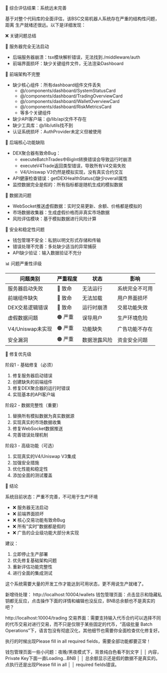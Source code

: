🚨 综合评估结果：系统远未完善

  基于对整个代码库的全面评估，该BSC交易机器人系统存在严重的结构性问题，距离
  生产就绪还很远。以下是详细发现：

  ❌ 关键问题总结

  🔴 服务器完全无法启动

  - 后端服务器崩溃：tsx模块解析错误，无法找到./middleware/auth
  - 前端界面损坏：缺少关键组件文件，无法渲染Dashboard

  🔴 前端架构不完整

  - 缺少核心组件：所有dashboard组件文件丢失
    - @/components/dashboard/SystemStatusCard
    - @/components/dashboard/TradingOverviewCard
    - @/components/dashboard/WalletOverviewCard
    - @/components/dashboard/RiskMetricsCard
    - 等多个关键组件
  - 缺少API客户端：@/lib/api文件不存在
  - 缺少工具库：@/lib/utils找不到
  - 认证系统损坏：AuthProvider未定义但被使用

  🔴 后端核心功能缺陷

  - DEX聚合器有致命Bug：
    - executeBatchTrades中BigInt转换错误会导致运行时崩溃
    - executeV4Trade返回类型错误，导致所有V4交易失败
    - V4/Uniswap V3仍然是模拟实现，没有真实合约交互
  - API健康检查错误：getDEXHealthStatus()缺少overall属性
  - 监控数据完全是假的：所有指标都是随机生成的模拟数据

  🔴 数据流问题

  - WebSocket推送虚假数据：实时交易更新、余额、价格都是模拟的
  - 市场数据收集器：生成虚假价格而非真实市场数据
  - 风险评估模块：基于模拟数据进行风险计算

  🔴 安全和稳定性问题

  - 钱包管理不安全：私钥以明文形式存储和传输
  - 错误处理不完善：多处缺少适当的异常捕获
  - API缺少验证：输入数据验证不充分

  📊 问题严重性评级

  | 问题类别          | 严重程度  | 状态     | 影响      |
  |---------------|-------|--------|---------|
  | 服务器启动失败       | 🔴 致命 | 无法运行   | 系统完全不可用 |
  | 前端组件缺失        | 🔴 致命 | 无法加载   | 用户界面损坏  |
  | DEX交易逻辑错误     | 🔴 致命 | 运行时崩溃  | 交易功能失效  |
  | 虚假数据问题        | 🟠 严重 | 误导用户   | 生产环境危险  |
  | V4/Uniswap未实现 | 🟠 严重 | 功能缺失   | 广告功能不存在 |
  | 安全漏洞          | 🟠 严重 | 数据泄露风险 | 资金安全问题  |

  🔧 修复优先级

  阶段1 - 基础修复（必须）

  1. 修复服务器启动错误
  2. 创建缺失的前端组件
  3. 修复DEX聚合器的运行时错误
  4. 实现基本的API客户端

  阶段2 - 数据完整性（重要）

  1. 替换所有模拟数据为真实数据源
  2. 实现真实的市场数据收集
  3. 修复WebSocket数据推送
  4. 完善错误处理机制

  阶段3 - 高级功能（可选）

  1. 实现真实的V4/Uniswap V3集成
  2. 加强安全措施
  3. 优化性能和稳定性
  4. 添加全面的测试覆盖

  🚨 结论

  系统目前状态：严重不完善，不可用于生产环境

  - ❌ 服务器无法启动
  - ❌ 前端界面损坏
  - ❌ 核心交易功能有致命Bug
  - ❌ 所有"实时"数据都是假的
  - ❌ 广告的企业级功能大部分未实现

  建议：
  1. 立即停止生产部署
  2. 优先修复基础架构问题
  3. 重新评估功能完整性
  4. 进行全面的集成测试

  这个系统需要大量的开发工作才能达到可用状态，更不用说生产就绪了。



  新增待处理：
  http://localhost:10004/wallets 钱包管理页面：点击显示和隐藏私钥都无反应，点击操作下面的详情和编辑也没反应，BNB总余额也不是真实的吧？

  http://localhost:10004/trading 交易界面：需要支持输入代币合约可以选择不同的代币交易对进行交易，而不只是仅限于某些固定的代币，“高级批量 Batch Operations”下，语言包没有彻底汉化，其他细节也需要你全面检查优化修复好。

  执行的时候出现Please fill in all required fields，需要全部功能都要正常！


  钱包管理页面一些小问题：夜晚/黑夜模式下，背景纯白色看不到文字   │
│   内容，Private Key下面一直Loading...BNB                                    │
│   总余额显示还是假的数据不是真实的。点执行还是出现Please fill in all        │
│   required fields错误。       